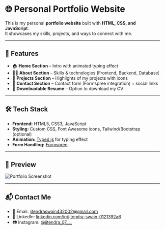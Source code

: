# 🌐 Personal Portfolio Website  

This is my personal **portfolio website** built with **HTML, CSS, and JavaScript**.  
It showcases my skills, projects, and ways to connect with me.  

---

## 🚀 Features  
- 🏠 **Home Section** – Intro with animated typing effect  
- 👨‍💻 **About Section** – Skills & technologies (Frontend, Backend, Database)  
- 📂 **Projects Section** – Highlights of my projects with icons  
- 📩 **Contact Section** – Contact form (Formspree integration) + social links  
- 📄 **Downloadable Resume** – Option to download my CV  

---

## 🛠️ Tech Stack  
- **Frontend:** HTML5, CSS3, JavaScript  
- **Styling:** Custom CSS, Font Awesome icons, Tailwind/Bootstrap (optional)  
- **Animation:** [Typed.js](https://github.com/mattboldt/typed.js) for typing effect  
- **Form Handling:** [Formspree](https://formspree.io/)  

---

## 📸 Preview  
![Portfolio Screenshot](./preview.png) 

---

## 📬 Contact Me  
- 📧 Email: [jitendraswain432002@gmail.com](mailto:jitendraswain432002@gmail.com)  
- 💼 LinkedIn: [linkedin.com/in/jitendra-swain-0121392a6](https://www.linkedin.com/in/jitendra-swain-0121392a6/)  
- 📷 Instagram: [@jitendra_07___](https://www.instagram.com/jitendra_07i/)  



